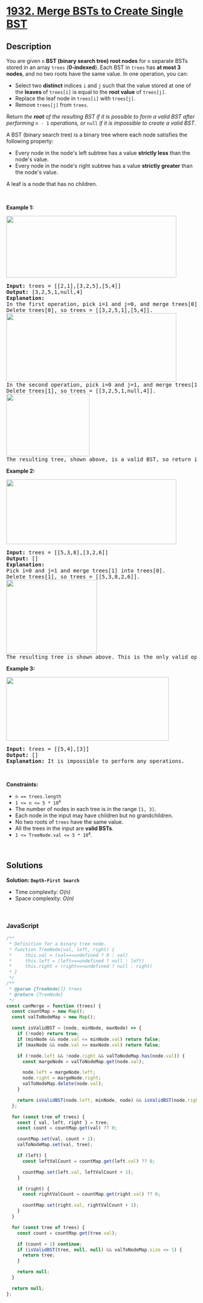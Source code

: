 # [1932. Merge BSTs to Create Single BST](https://leetcode.com/problems/merge-bsts-to-create-single-bst)

## Description

<div class="elfjS" data-track-load="description_content"><p>You are given <code>n</code> <strong>BST (binary search tree) root nodes</strong> for <code>n</code> separate BSTs stored in an array <code>trees</code> (<strong>0-indexed</strong>). Each BST in <code>trees</code> has <strong>at most 3 nodes</strong>, and no two roots have the same value. In one operation, you can:</p>

<ul>
	<li>Select two <strong>distinct</strong> indices <code>i</code> and <code>j</code> such that the value stored at one of the <strong>leaves </strong>of <code>trees[i]</code> is equal to the <strong>root value</strong> of <code>trees[j]</code>.</li>
	<li>Replace the leaf node in <code>trees[i]</code> with <code>trees[j]</code>.</li>
	<li>Remove <code>trees[j]</code> from <code>trees</code>.</li>
</ul>

<p>Return<em> the <strong>root</strong> of the resulting BST if it is possible to form a valid BST after performing </em><code>n - 1</code><em> operations, or</em><em> </em><code>null</code> <i>if it is impossible to create a valid BST</i>.</p>

<p>A BST (binary search tree) is a binary tree where each node satisfies the following property:</p>

<ul>
	<li>Every node in the node's left subtree has a value&nbsp;<strong>strictly less</strong>&nbsp;than the node's value.</li>
	<li>Every node in the node's right subtree has a value&nbsp;<strong>strictly greater</strong>&nbsp;than the node's value.</li>
</ul>

<p>A leaf is a node that has no children.</p>

<p>&nbsp;</p>
<p><strong class="example">Example 1:</strong></p>
<img alt="" src="https://assets.leetcode.com/uploads/2021/06/08/d1.png" style="width: 450px; height: 163px;">
<pre><strong>Input:</strong> trees = [[2,1],[3,2,5],[5,4]]
<strong>Output:</strong> [3,2,5,1,null,4]
<strong>Explanation:</strong>
In the first operation, pick i=1 and j=0, and merge trees[0] into trees[1].
Delete trees[0], so trees = [[3,2,5,1],[5,4]].
<img alt="" src="https://assets.leetcode.com/uploads/2021/06/24/diagram.png" style="width: 450px; height: 181px;">
In the second operation, pick i=0 and j=1, and merge trees[1] into trees[0].
Delete trees[1], so trees = [[3,2,5,1,null,4]].
<img alt="" src="https://assets.leetcode.com/uploads/2021/06/24/diagram-2.png" style="width: 220px; height: 165px;">
The resulting tree, shown above, is a valid BST, so return its root.</pre>

<p><strong class="example">Example 2:</strong></p>
<img alt="" src="https://assets.leetcode.com/uploads/2021/06/08/d2.png" style="width: 450px; height: 171px;">
<pre><strong>Input:</strong> trees = [[5,3,8],[3,2,6]]
<strong>Output:</strong> []
<strong>Explanation:</strong>
Pick i=0 and j=1 and merge trees[1] into trees[0].
Delete trees[1], so trees = [[5,3,8,2,6]].
<img alt="" src="https://assets.leetcode.com/uploads/2021/06/24/diagram-3.png" style="width: 240px; height: 196px;">
The resulting tree is shown above. This is the only valid operation that can be performed, but the resulting tree is not a valid BST, so return null.
</pre>

<p><strong class="example">Example 3:</strong></p>
<img alt="" src="https://assets.leetcode.com/uploads/2021/06/08/d3.png" style="width: 430px; height: 168px;">
<pre><strong>Input:</strong> trees = [[5,4],[3]]
<strong>Output:</strong> []
<strong>Explanation:</strong> It is impossible to perform any operations.
</pre>

<p>&nbsp;</p>
<p><strong>Constraints:</strong></p>

<ul>
	<li><code>n == trees.length</code></li>
	<li><code>1 &lt;= n &lt;= 5 * 10<sup>4</sup></code></li>
	<li>The number of nodes in each tree is in the range <code>[1, 3]</code>.</li>
	<li>Each node in the input may have children but no grandchildren.</li>
	<li>No two roots of <code>trees</code> have the same value.</li>
	<li>All the trees in the input are <strong>valid BSTs</strong>.</li>
	<li><code>1 &lt;= TreeNode.val &lt;= 5 * 10<sup>4</sup></code>.</li>
</ul>
</div>

<p>&nbsp;</p>

## Solutions

**Solution: `Depth-First Search`**

- Time complexity: <em>O(n)</em>
- Space complexity: <em>O(n)</em>

<p>&nbsp;</p>

### **JavaScript**

```js
/**
 * Definition for a binary tree node.
 * function TreeNode(val, left, right) {
 *     this.val = (val===undefined ? 0 : val)
 *     this.left = (left===undefined ? null : left)
 *     this.right = (right===undefined ? null : right)
 * }
 */
/**
 * @param {TreeNode[]} trees
 * @return {TreeNode}
 */
const canMerge = function (trees) {
  const countMap = new Map();
  const valToNodeMap = new Map();

  const isValidBST = (node, minNode, maxNode) => {
    if (!node) return true;
    if (minNode && node.val <= minNode.val) return false;
    if (maxNode && node.val >= maxNode.val) return false;

    if (!node.left && !node.right && valToNodeMap.has(node.val)) {
      const margeNode = valToNodeMap.get(node.val);

      node.left = margeNode.left;
      node.right = margeNode.right;
      valToNodeMap.delete(node.val);
    }

    return isValidBST(node.left, minNode, node) && isValidBST(node.right, node, maxNode);
  };

  for (const tree of trees) {
    const { val, left, right } = tree;
    const count = countMap.get(val) ?? 0;

    countMap.set(val, count + 1);
    valToNodeMap.set(val, tree);

    if (left) {
      const leftValCount = countMap.get(left.val) ?? 0;

      countMap.set(left.val, leftValCount + 1);
    }

    if (right) {
      const rightValCount = countMap.get(right.val) ?? 0;

      countMap.set(right.val, rightValCount + 1);
    }
  }

  for (const tree of trees) {
    const count = countMap.get(tree.val);

    if (count > 1) continue;
    if (isValidBST(tree, null, null) && valToNodeMap.size <= 1) {
      return tree;
    }

    return null;
  }

  return null;
};
```
